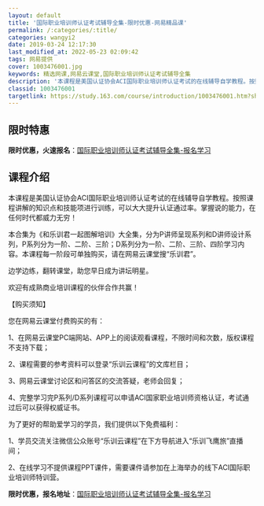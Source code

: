 ```yaml
---
layout: default
title: '国际职业培训师认证考试辅导全集-限时优惠-网易精品课'
permalink: /:categories/:title/
categories: wangyi2
date: 2019-03-24 12:17:30
last_modified_at: 2022-05-23 02:09:42
tags: 网易提供
cover: 1003476001.jpg
keywords: 精选网课,网易云课堂,国际职业培训师认证考试辅导全集
description: '本课程是美国认证协会ACI国际职业培训师认证考试的在线辅导自学教程。按照课程讲解的知识点和技能项进行训练，可以大大提升认'
classid: 1003476001
targetlink: https://study.163.com/course/introduction/1003476001.htm?share=1&shareId=1025206652&utm_campaign=share&utm_medium=iphoneShare&utm_source=&utm_u=1025206652
---
```


## 限时特惠

**限时优惠，火速报名**：[国际职业培训师认证考试辅导全集-报名学习](https://study.163.com/course/introduction/1003476001.htm?share=1&shareId=1025206652&utm_campaign=share&utm_medium=iphoneShare&utm_source=&utm_u=1025206652)

## 课程介绍

本课程是美国认证协会ACI国际职业培训师认证考试的在线辅导自学教程。按照课程讲解的知识点和技能项进行训练，可以大大提升认证通过率。掌握说的能力，在任何时代都威力无穷！

本合集为《和乐训君一起图解培训》大全集，分为P讲师呈现系列和D讲师设计系列，P系列分为一阶、二阶、三阶；D系列分为一阶、二阶、三阶、四阶学习内容。本课程每一阶段可单独购买，请在网易云课堂搜“乐训君”。

边学边练，翻转课堂，助您早日成为讲坛明星。

欢迎有成熟商业培训课程的伙伴合作共赢！

【购买须知】

您在网易云课堂付费购买的有：

1、在网易云课堂PC端网站、APP上的阅读观看课程，不限时间和次数，版权课程不支持下载；

2、课程需要的参考资料可以登录“乐训云课程”的文库栏目；

3、网易云课堂讨论区和问答区的交流答疑，老师会回复；

4、完整学习完P系列/D系列课程可以申请ACI国家职业培训师资格认证，考试通过后可以获得权威证书。

为了更好的帮助爱学习的学员，我们提供以下免费福利：

1、学员交流关注微信公众账号“乐训云课程”在下方导航进入“乐训飞鹰旅”直播间；

2、在线学习不提供课程PPT课件，需要课件请参加在上海举办的线下ACI国际职业培训师特训营。

**限时优惠，报名地址**：[国际职业培训师认证考试辅导全集-报名学习](https://study.163.com/course/introduction/1003476001.htm?share=1&shareId=1025206652&utm_campaign=share&utm_medium=iphoneShare&utm_source=&utm_u=1025206652)

